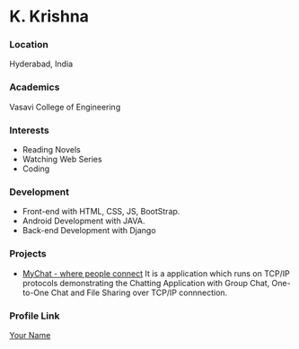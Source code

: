 # K. Krishna

### Location

Hyderabad, India

### Academics

Vasavi College of Engineering

### Interests

- Reading Novels
- Watching Web Series
- Coding

### Development

- Front-end with HTML, CSS, JS, BootStrap.
- Android Development with JAVA.
- Back-end Development with Django

### Projects

- [MyChat - where people connect](https://github.com/KulkarniKrishna/MyChat-where-people-connect) It is a application which runs on TCP/IP protocols demonstrating the Chatting Application with Group Chat, One-to-One Chat and File Sharing over TCP/IP connnection.

### Profile Link

[Your Name](https://github.com/KulkarniKrishna)

